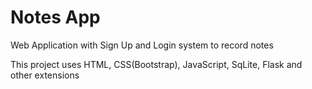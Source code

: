 # Notes App
Web Application with Sign Up and Login system to record notes

This project uses HTML, CSS(Bootstrap), JavaScript, SqLite, Flask and other extensions
